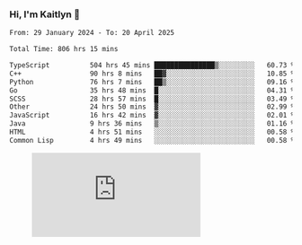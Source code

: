 ### Hi, I'm Kaitlyn 👋
<!--START_SECTION:waka-->

```txt
From: 29 January 2024 - To: 20 April 2025

Total Time: 806 hrs 15 mins

TypeScript          504 hrs 45 mins ███████████████▒░░░░░░░░░   60.73 %
C++                 90 hrs 8 mins   ██▓░░░░░░░░░░░░░░░░░░░░░░   10.85 %
Python              76 hrs 7 mins   ██▒░░░░░░░░░░░░░░░░░░░░░░   09.16 %
Go                  35 hrs 48 mins  █░░░░░░░░░░░░░░░░░░░░░░░░   04.31 %
SCSS                28 hrs 57 mins  █░░░░░░░░░░░░░░░░░░░░░░░░   03.49 %
Other               24 hrs 50 mins  ▓░░░░░░░░░░░░░░░░░░░░░░░░   02.99 %
JavaScript          16 hrs 42 mins  ▓░░░░░░░░░░░░░░░░░░░░░░░░   02.01 %
Java                9 hrs 36 mins   ▒░░░░░░░░░░░░░░░░░░░░░░░░   01.16 %
HTML                4 hrs 51 mins   ░░░░░░░░░░░░░░░░░░░░░░░░░   00.58 %
Common Lisp         4 hrs 49 mins   ░░░░░░░░░░░░░░░░░░░░░░░░░   00.58 %
```

<!--END_SECTION:waka-->

<figure><embed src="https://wakatime.com/share/@018d58bc-3d22-46c9-b2d7-4ed36fb8172d/243b5d9b-77cd-4133-89ff-dcc8f225fa18.svg"></embed></figure>
